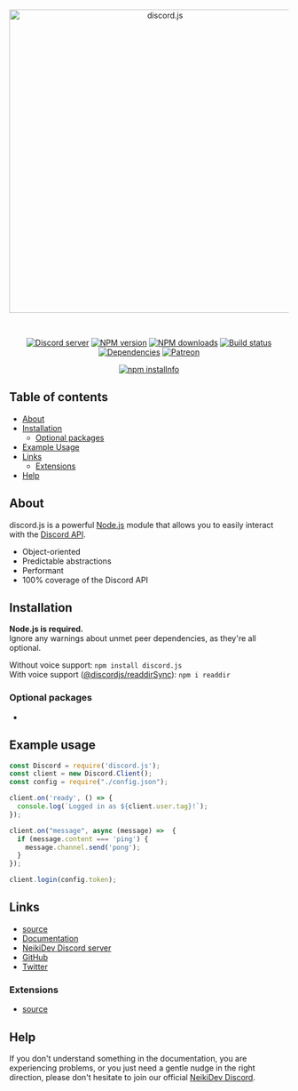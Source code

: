 <div align="center">
  <br />
  <p>
    <a href="https://discord.js.org"><img src="https://discord.js.org/static/logo.svg" width="546" alt="discord.js" /></a>
  </p>
  <br />
  <p>
    <a href="https://discord.gg/bRCvFy9"><img src="https://img.shields.io/discord/222078108977594368?color=7289da&logo=discord&logoColor=white" alt="Discord server" /></a>
    <a href="https://www.npmjs.com/package/discord.js"><img src="https://img.shields.io/npm/v/discord.js.svg?maxAge=3600" alt="NPM version" /></a>
    <a href="https://www.npmjs.com/package/discord.js"><img src="https://img.shields.io/npm/dt/discord.js.svg?maxAge=3600" alt="NPM downloads" /></a>
    <a href="https://github.com/discordjs/discord.js/actions"><img src="https://github.com/discordjs/discord.js/workflows/Testing/badge.svg" alt="Build status" /></a>
    <a href="https://david-dm.org/discordjs/discord.js"><img src="https://img.shields.io/david/discordjs/discord.js.svg?maxAge=3600" alt="Dependencies" /></a>
    <a href="https://www.patreon.com/discordjs"><img src="https://img.shields.io/badge/donate-patreon-F96854.svg" alt="Patreon" /></a>
  </p>
  <p>
    <a href="https://nodei.co/npm/discord.js/"><img src="https://nodei.co/npm/discord.js.png?downloads=true&stars=true" alt="npm installnfo" /></a>
  </p>
</div>

## Table of contents

- [About](#about)
- [Installation](#installation)
  - [Optional packages](#optional-packages)
- [Example Usage](#example-usage)
- [Links](#links)
  - [Extensions](#extensions)
- [Help](#help)

## About

discord.js is a powerful [Node.js](https://nodejs.org) module that allows you to easily interact with the
[Discord API](https://discord.com/developers/docs/intro).

- Object-oriented
- Predictable abstractions
- Performant
- 100% coverage of the Discord API

## Installation

**Node.js is required.**  
Ignore any warnings about unmet peer dependencies, as they're all optional.

Without voice support: `npm install discord.js`  
With voice support ([@discordjs/readdirSync](https://www.npmjs.com/package/readdir)): `npm i readdir`  


### Optional packages

- 

## Example usage

```js
const Discord = require('discord.js');
const client = new Discord.Client();
const config = require("./config.json");

client.on('ready', () => {
  console.log(`Logged in as ${client.user.tag}!`);
});

client.on("message", async (message) =>  {
  if (message.content === 'ping') {
    message.channel.send('pong');
  }
});

client.login(config.token);
```

## Links

- [source](https://github.com/NeikiDev/Discord-Bot)
- [Documentation](https://github.com/NeikiDev/Discord-Bot/blob/main/README.md)
- [NeikiDev Discord server](https://discord.gg/3C9J98nnbN)
- [GitHub](https://github.com/NeikiDev)
- [Twitter](https://twitter.com/ne1kii)


### Extensions

- [source](https://github.com/NeikiDev/Discord-Bot)


## Help

If you don't understand something in the documentation, you are experiencing problems, or you just need a gentle
nudge in the right direction, please don't hesitate to join our official [NeikiDev Discord](https://github.com/NeikiDev).
